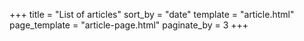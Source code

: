 +++
title = "List of articles"
sort_by = "date"
template = "article.html"
page_template = "article-page.html"
paginate_by = 3
+++

